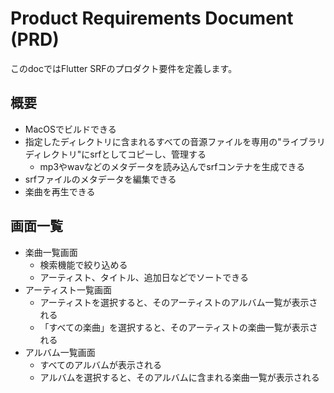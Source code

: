 # Product Requirements Document (PRD)

このdocではFlutter SRFのプロダクト要件を定義します。

## 概要

- MacOSでビルドできる
- 指定したディレクトリに含まれるすべての音源ファイルを専用の"ライブラリディレクトリ"にsrfとしてコピーし、管理する
  - mp3やwavなどのメタデータを読み込んでsrfコンテナを生成できる 
- srfファイルのメタデータを編集できる
- 楽曲を再生できる

## 画面一覧
- 楽曲一覧画面
  - 検索機能で絞り込める
  - アーティスト、タイトル、追加日などでソートできる
- アーティスト一覧画面
  - アーティストを選択すると、そのアーティストのアルバム一覧が表示される
  - 「すべての楽曲」を選択すると、そのアーティストの楽曲一覧が表示される
- アルバム一覧画面
  - すべてのアルバムが表示される
  - アルバムを選択すると、そのアルバムに含まれる楽曲一覧が表示される





